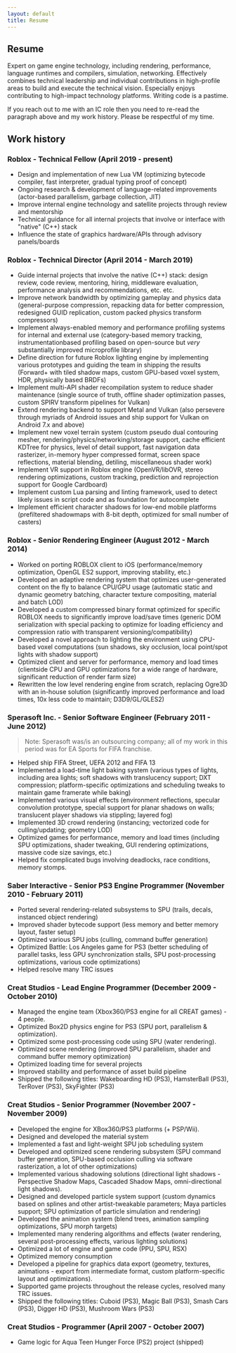 ```yaml
---
layout: default
title: Resume
---
```


## Resume

Expert on game engine technology, including rendering, performance, language runtimes and compilers, simulation, networking. Effectively combines technical leadership and individual contributions in high-profile areas to build and execute the technical vision. Especially enjoys contributing to high-impact technology platforms. Writing code is a pastime.

If you reach out to me with an IC role then you need to re-read the paragraph above and my work history. Please be respectful of my time.

## Work history

### Roblox - Technical Fellow (April 2019 - present)

- Design and implementation of new Lua VM (optimizing bytecode compiler, fast interpreter, gradual typing proof of concept)
- Ongoing research & development of language-related improvements (actor-based parallelism, garbage collection, JIT)
- Improve internal engine technology and satellite projects through review and mentorship
- Technical guidance for all internal projects that involve or interface with "native" (C++) stack
- Influence the state of graphics hardware/APIs through advisory panels/boards

### Roblox - Technical Director (April 2014 - March 2019)

- Guide internal projects that involve the native (C++) stack: design review, code review, mentoring, hiring, middleware evaluation, performance analysis and recommendations, etc. etc.
- Improve network bandwidth by optimizing gameplay and physics data (general-purpose compression, repacking data for better compression, redesigned GUID replication, custom packed physics transform compressors)
- Implement always-enabled memory and performance profiling systems for internal and external use (category-based memory tracking, instrumentationbased profiling based on open-source but *very* substantially improved microprofile library)
- Define direction for future Roblox lighting engine by implementing various prototypes and guiding the team in shipping the results (Forward+ with tiled shadow maps, custom GPU-based voxel system, HDR, physically based BRDFs)
- Implement multi-API shader recompilation system to reduce shader maintenance (single source of truth, offline shader optimization passes, custom SPIRV transform pipelines for Vulkan)
- Extend rendering backend to support Metal and Vulkan (also persevere through myriads of Android issues and ship support for Vulkan on Android 7.x and above)
- Implement new voxel terrain system (custom pseudo dual contouring mesher, rendering/physics/networking/storage support, cache efficient KDTree for physics, level of detail support, fast navigation data rasterizer, in-memory hyper compressed format, screen space reflections, material blending, detiling, miscellaneous shader work)
- Implement VR support in Roblox engine (OpenVR/libOVR, stereo rendering optimizations, custom tracking, prediction and reprojection support for Google Cardboard)
- Implement custom Lua parsing and linting framework, used to detect likely issues in script code and as foundation for autocomplete
- Implement efficient character shadows for low-end mobile platforms (prefiltered shadowmaps with 8-bit depth, optimized for small number of casters)

### Roblox - Senior Rendering Engineer (August 2012 - March 2014)

- Worked on porting ROBLOX client to iOS (performance/memory optimization, OpenGL ES2 support, improving stability, etc.)
- Developed an adaptive rendering system that optimizes user-generated content on the fly to balance CPU/GPU usage (automatic static and dynamic geometry batching, character texture compositing, material and batch LOD)
- Developed a custom compressed binary format optimized for specific ROBLOX needs to significantly improve load/save times (generic DOM serialization with special packing to optimize for loading efficiency and compression ratio with transparent versioning/compatibility)
- Developed a novel approach to lighting the environment using CPU-based voxel computations (sun shadows, sky occlusion, local point/spot lights with shadow support)
- Optimized client and server for performance, memory and load times (clientside CPU and GPU optimizations for a wide range of hardware, significant reduction of render farm size)
- Rewritten the low level rendering engine from scratch, replacing Ogre3D with an in-house solution (significantly improved performance and load times, 10x less code to maintain; D3D9/GL/GLES2)

### Sperasoft Inc. - Senior Software Engineer (February 2011 - June 2012)

> Note: Sperasoft was/is an outsourcing company; all of my work in this period was for EA Sports for FIFA franchise.

- Helped ship FIFA Street, UEFA 2012 and FIFA 13
- Implemented a load-time light baking system (various types of lights, including area lights; soft shadows with translucency support; DXT compression; platform-specific optimizations and scheduling tweaks to maintain game framerate while baking)
- Implemented various visual effects (environment reflections, specular convolution prototype, special support for planar shadows on walls; translucent player shadows via stippling; layered fog)
- Implemented 3D crowd rendering (instancing; vectorized code for culling/updating; geometry LOD)
- Optimized games for performance, memory and load times (including SPU optimizations, shader tweaking, GUI rendering optimizations, massive code size savings, etc.)
- Helped fix complicated bugs involving deadlocks, race conditions, memory stomps.

### Saber Interactive - Senior PS3 Engine Programmer (November 2010 - February 2011)

- Ported several rendering-related subsystems to SPU (trails, decals, instanced object rendering)
- Improved shader bytecode support (less memory and better memory layout, faster setup)
- Optimized various SPU jobs (culling, command buffer generation)
- Optimized Battle: Los Angeles game for PS3 (better scheduling of parallel tasks, less GPU synchronization stalls, SPU post-processing optimizations, various code optimizations)
- Helped resolve many TRC issues

### Creat Studios - Lead Engine Programmer (December 2009 - October 2010)

- Managed the engine team (Xbox360/PS3 engine for all CREAT games) - 4 people.
- Optimized Box2D physics engine for PS3 (SPU port, parallelism & optimization).
- Optimized some post-processing code using SPU (water rendering).
- Optimized scene rendering (improved SPU parallelism, shader and command buffer memory optimization)
- Optimized loading time for several projects
- Improved stability and performance of asset build pipeline
- Shipped the following titles: Wakeboarding HD (PS3), HamsterBall (PS3), TerRover (PS3), SkyFighter (PS3)

### Creat Studios - Senior Programmer (November 2007 - November 2009)

- Developed the engine for XBox360/PS3 platforms (+ PSP/Wii).
- Designed and developed the material system
- Implemented a fast and light-weight SPU job scheduling system
- Developed and optimized scene rendering subsystem (SPU command buffer generation, SPU-based occlusion culling via software rasterization, a lot of other optimizations)
- Implemented various shadowing solutions (directional light shadows - Perspective Shadow Maps, Cascaded Shadow Maps, omni-directional light shadows).
- Designed and developed particle system support (custom dynamics based on splines and other artist-tweakable parameters; Maya particles support; SPU optimization of particle simulation and rendering)
- Developed the animation system (blend trees, animation sampling optimizations, SPU morph targets)
- Implemented many rendering algorithms and effects (water rendering, several post-processing effects, various lighting solutions)
- Optimized a lot of engine and game code (PPU, SPU, RSX)
- Optimized memory consumption
- Developed a pipeline for graphics data export (geometry, textures, animations - export from intermediate format, custom platform-specific layout and optimizations).
- Supported game projects throughout the release cycles, resolved many TRC issues.
- Shipped the following titles: Cuboid (PS3), Magic Ball (PS3), Smash Cars (PS3), Digger HD (PS3), Mushroom Wars (PS3)

### Creat Studios - Programmer (April 2007 - October 2007)

- Game logic for Aqua Teen Hunger Force (PS2) project (shipped)
